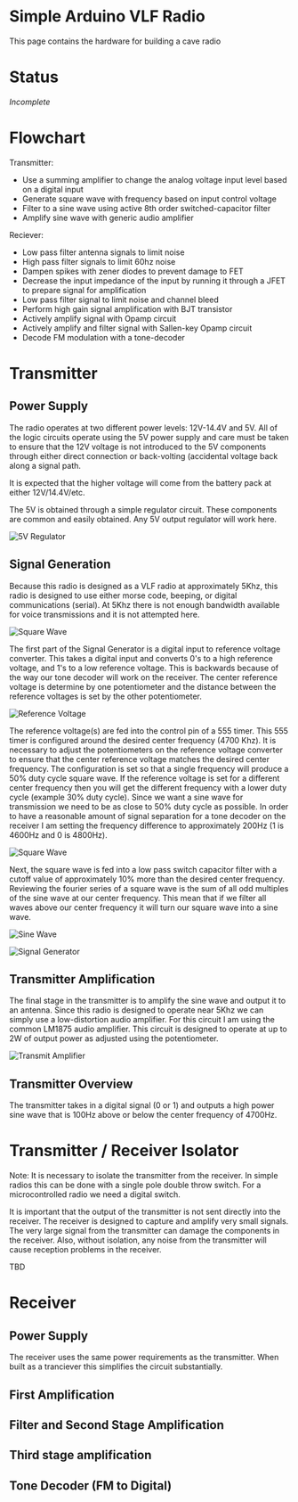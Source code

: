 # Simple Arduino VLF Radio

This page contains the hardware for building a cave radio

# Status

*Incomplete*

# Flowchart

Transmitter:

  - Use a summing amplifier to change the analog voltage input level based on a digital input
  - Generate square wave with frequency based on input control voltage
  - Filter to a sine wave using active 8th order switched-capacitor filter
  - Amplify sine wave with generic audio amplifier
  
 Reciever:
 
  - Low pass filter antenna signals to limit noise
  - High pass filter signals to limit 60hz noise
  - Dampen spikes with zener diodes to prevent damage to FET
  - Decrease the input impedance of the input by running it through a JFET to prepare signal for amplification
  - Low pass filter signal to limit noise and channel bleed
  - Perform high gain signal amplification with BJT transistor
  - Actively amplify signal with Opamp circuit
  - Actively amplify and filter signal with Sallen-key Opamp circuit
  - Decode FM modulation with a tone-decoder

# Transmitter

## Power Supply

The radio operates at two different power levels: 12V-14.4V and 5V. All of the logic circuits operate using the 5V power supply and care must be taken to ensure that the 12V voltage is not introduced to the 5V components through either direct connection or back-volting (accidental voltage back along a signal path.

It is expected that the higher voltage will come from the battery pack at either 12V/14.4V/etc. 

The 5V is obtained through a simple regulator circuit. These components are common and easily obtained. Any 5V output regulator will work here.

![5V Regulator](5Vregulator.png)

## Signal Generation

Because this radio is designed as a VLF radio at approximately 5Khz, this radio is designed to use either morse code, beeping, or digital communications (serial). At 5Khz there is not enough bandwidth available for voice transmissions and it is not attempted here.

![Square Wave](oscope-square.png)

The first part of the Signal Generator is a digital input to reference voltage converter. This takes a digital input and converts 0's to a high reference voltage, and 1's to a low reference voltage. This is backwards because of the way our tone decoder will work on the receiver. The center reference voltage is determine by one potentiometer and the distance between the reference voltages is set by the other potentiometer.

![Reference Voltage](oscope-cw.png)

The reference voltage(s) are fed into the control pin of a 555 timer. This 555 timer is configured around the desired center frequency (4700 Khz). It is necessary to adjust the potentiometers on the reference voltage converter to ensure that the center reference voltage matches the desired center frequency. The configuration is set so that a single frequency will produce a 50% duty cycle square wave. If the reference voltage is set for a different center frequency then you will get the different frequency with a lower duty cycle (example 30% duty cycle). Since we want a sine wave for transmission we need to be as close to 50% duty cycle as possible. In order to have a reasonable amount of signal separation for a tone decoder on the receiver I am setting the frequency difference to approximately 200Hz (1 is 4600Hz and 0 is 4800Hz). 

![Square Wave](oscope-square.png)

Next, the square wave is fed into a low pass switch capacitor filter with a cutoff value of approximately 10% more than the desired center frequency. Reviewing the fourier series of a square wave is the sum of all odd multiples of the sine wave at our center frequency. This mean that if we filter all waves above our center frequency it will turn our square wave into a sine wave. 

![Sine Wave](oscope-sine.png)

![Signal Generator](SignalGenerator.png)

## Transmitter Amplification

The final stage in the transmitter is to amplify the sine wave and output it to an antenna. Since this radio is designed to operate near 5Khz we can simply use a low-distortion audio amplifier. For this circuit I am using the common LM1875 audio amplifier. This circuit is designed to operate at up to 2W of output power as adjusted using the potentiometer. 

![Transmit Amplifier](transmit_amplifier.png)

## Transmitter Overview

The transmitter takes in a digital signal (0 or 1) and outputs a high power sine wave that is 100Hz above or below the center frequency of 4700Hz. 

# Transmitter / Receiver Isolator

Note: It is necessary to isolate the transmitter from the receiver. In simple radios this can be done with a single pole double throw switch. For a microcontrolled radio we need a digital switch. 

It is important that the output of the transmitter is not sent directly into the receiver. The receiver is designed to capture and amplify very small signals. The very large signal from the transmitter can damage the components in the receiver. Also, without isolation, any noise from the transmitter will cause reception problems in the receiver. 

TBD

# Receiver

## Power Supply

The receiver uses the same power requirements as the transmitter. When built as a tranciever this simplifies the circuit substantially.

## First Amplification



## Filter and Second Stage Amplification



## Third stage amplification



## Tone Decoder (FM to Digital)


